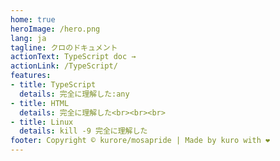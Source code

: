 ```yaml
---
home: true
heroImage: /hero.png
lang: ja
tagline: クロのドキュメント
actionText: TypeScript doc →
actionLink: /TypeScript/
features:
- title: TypeScript
  details: 完全に理解した:any
- title: HTML
  details: 完全に理解した<br><br><br>
- title: Linux
  details: kill -9 完全に理解した
footer: Copyright © kurore/mosapride | Made by kuro with ❤️
---
```

